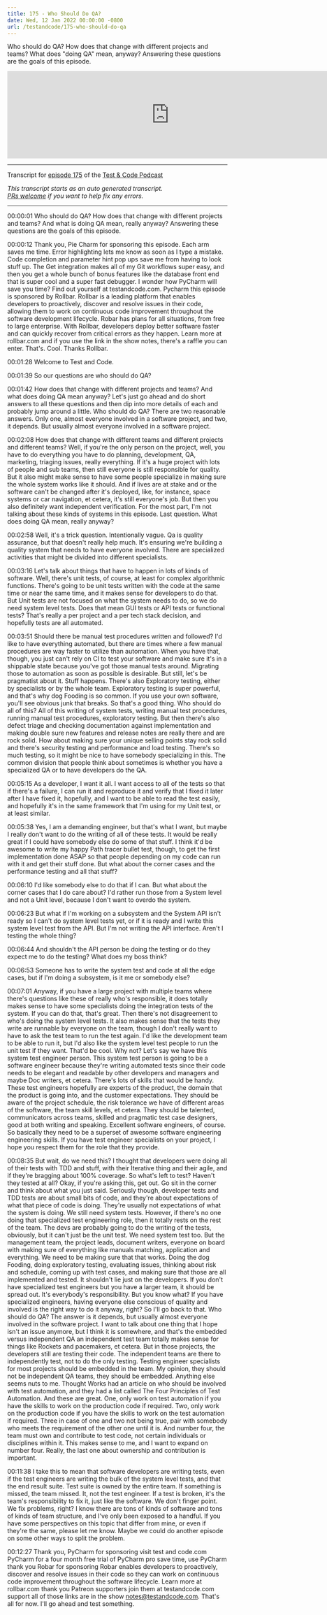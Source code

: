 ```yaml
---
title: 175 - Who Should Do QA?
date: Wed, 12 Jan 2022 00:00:00 -0800
url: /testandcode/175-who-should-do-qa
---
```


Who should do QA? How does that change with different projects and teams? What does "doing QA" mean, anyway?
Answering these questions are the goals of this episode.

<iframe src="https://fireside.fm/player/v2/DOAjrBV2+PNdPc88S" width="740" height="200" frameborder="0" scrolling="no">
</iframe>

---
Transcript for [episode 175](https://testandcode.com/175)
of the [Test & Code Podcast](https://testandcode.com/)

<em>This transcript starts as an auto generated transcript.</em><br/>
<em>[PRs welcome](https://github.com/okken/testandcode_transcripts) if you want to help fix any errors.</em><br/>

<!-- 
For people reading this on GitHub, the final page will be displayed at https://pythontest.com/testandcode
-->

---

00:00:01 Who should do QA? How does that change with different projects and teams? And what is doing QA mean, really anyway? Answering these questions are the goals of this episode.

00:00:12 Thank you, Pie Charm for sponsoring this episode. Each arm saves me time. Error highlighting lets me know as soon as I type a mistake. Code completion and parameter hint pop ups save me from having to look stuff up. The Get integration makes all of my Git workflows super easy, and then you get a whole bunch of bonus features like the database front end that is super cool and a super fast debugger. I wonder how PyCharm will save you time? Find out yourself at testandcode.com. Pycharm this episode is sponsored by Rollbar. Rollbar is a leading platform that enables developers to proactively, discover and resolve issues in their code, allowing them to work on continuous code improvement throughout the software development lifecycle. Robar has plans for all situations, from free to large enterprise. With Rollbar, developers deploy better software faster and can quickly recover from critical errors as they happen. Learn more at rollbar.com and if you use the link in the show notes, there's a raffle you can enter. That's. Cool. Thanks Rollbar.

00:01:28 Welcome to Test and Code.

00:01:39 So our questions are who should do QA?

00:01:42 How does that change with different projects and teams? And what does doing QA mean anyway? Let's just go ahead and do short answers to all these questions and then dip into more details of each and probably jump around a little. Who should do QA? There are two reasonable answers. Only one, almost everyone involved in a software project, and two, it depends. But usually almost everyone involved in a software project.

00:02:08 How does that change with different teams and different projects and different teams? Well, if you're the only person on the project, well, you have to do everything you have to do planning, development, QA, marketing, triaging issues, really everything. If it's a huge project with lots of people and sub teams, then still everyone is still responsible for quality. But it also might make sense to have some people specialize in making sure the whole system works like it should. And if lives are at stake and or the software can't be changed after it's deployed, like, for instance, space systems or car navigation, et cetera, it's still everyone's job. But then you also definitely want independent verification. For the most part, I'm not talking about these kinds of systems in this episode. Last question. What does doing QA mean, really anyway?

00:02:58 Well, it's a trick question. Intentionally vague. Qa is quality assurance, but that doesn't really help much. It's ensuring we're building a quality system that needs to have everyone involved. There are specialized activities that might be divided into different specialists.

00:03:16 Let's talk about things that have to happen in lots of kinds of software. Well, there's unit tests, of course, at least for complex algorithmic functions. There's going to be unit tests written with the code at the same time or near the same time, and it makes sense for developers to do that. But Unit tests are not focused on what the system needs to do, so we do need system level tests. Does that mean GUI tests or API tests or functional tests? That's really a per project and a per tech stack decision, and hopefully tests are all automated.

00:03:51 Should there be manual test procedures written and followed? I'd like to have everything automated, but there are times where a few manual procedures are way faster to utilize than automation. When you have that, though, you just can't rely on CI to test your software and make sure it's in a shippable state because you've got those manual tests around. Migrating those to automation as soon as possible is desirable. But still, let's be pragmatist about it. Stuff happens. There's also Exploratory testing, either by specialists or by the whole team. Exploratory testing is super powerful, and that's why dog Fooding is so common. If you use your own software, you'll see obvious junk that breaks. So that's a good thing. Who should do all of this? All of this writing of system tests, writing manual test procedures, running manual test procedures, exploratory testing. But then there's also defect triage and checking documentation against implementation and making double sure new features and release notes are really there and are rock solid. How about making sure your unique selling points stay rock solid and there's security testing and performance and load testing. There's so much testing, so it might be nice to have somebody specializing in this. The common division that people think about sometimes is whether you have a specialized QA or to have developers do the QA.

00:05:15 As a developer, I want it all. I want access to all of the tests so that if there's a failure, I can run it and reproduce it and verify that I fixed it later after I have fixed it, hopefully, and I want to be able to read the test easily, and hopefully it's in the same framework that I'm using for my Unit test, or at least similar.

00:05:38 Yes, I am a demanding engineer, but that's what I want, but maybe I really don't want to do the writing of all of these tests. It would be really great if I could have somebody else do some of that stuff. I think it'd be awesome to write my happy Path tracer bullet test, though, to get the first implementation done ASAP so that people depending on my code can run with it and get their stuff done. But what about the corner cases and the performance testing and all that stuff?

00:06:10 I'd like somebody else to do that if I can. But what about the corner cases that I do care about? I'd rather run those from a System level and not a Unit level, because I don't want to overdo the system.

00:06:23 But what if I'm working on a subsystem and the System API isn't ready so I can't do system level tests yet, or if it is ready and I write this system level test from the API. But I'm not writing the API interface. Aren't I testing the whole thing?

00:06:44 And shouldn't the API person be doing the testing or do they expect me to do the testing? What does my boss think?

00:06:53 Someone has to write the system test and code at all the edge cases, but if I'm doing a subsystem, is it me or somebody else?

00:07:01 Anyway, if you have a large project with multiple teams where there's questions like these of really who's responsible, it does totally makes sense to have some specialists doing the integration tests of the system. If you can do that, that's great. Then there's not disagreement to who's doing the system level tests. It also makes sense that the tests they write are runnable by everyone on the team, though I don't really want to have to ask the test team to run the test again. I'd like the development team to be able to run it, but I'd also like the system level test people to run the unit test if they want. That'd be cool. Why not? Let's say we have this system test engineer person. This system test person is going to be a software engineer because they're writing automated tests since their code needs to be elegant and readable by other developers and managers and maybe Doc writers, et cetera. There's lots of skills that would be handy. These test engineers hopefully are experts of the product, the domain that the product is going into, and the customer expectations. They should be aware of the project schedule, the risk tolerance we have of different areas of the software, the team skill levels, et cetera. They should be talented, communicators across teams, skilled and pragmatic test case designers, good at both writing and speaking. Excellent software engineers, of course. So basically they need to be a superset of awesome software engineering engineering skills. If you have test engineer specialists on your project, I hope you respect them for the role that they provide.

00:08:35 But wait, do we need this? I thought that developers were doing all of their tests with TDD and stuff, with their Iterative thing and their agile, and if they're bragging about 100% coverage. So what's left to test? Haven't they tested at all? Okay, if you're asking this, get out. Go sit in the corner and think about what you just said. Seriously though, developer tests and TDD tests are about small bits of code, and they're about expectations of what that piece of code is doing. They're usually not expectations of what the system is doing. We still need system tests. However, if there's no one doing that specialized test engineering role, then it totally rests on the rest of the team. The devs are probably going to do the writing of the tests, obviously, but it can't just be the unit test. We need system test too. But the management team, the project leads, document writers, everyone on board with making sure of everything like manuals matching, application and everything. We need to be making sure that that works. Doing the dog Fooding, doing exploratory testing, evaluating issues, thinking about risk and schedule, coming up with test cases, and making sure that those are all implemented and tested. It shouldn't lie just on the developers. If you don't have specialized test engineers but you have a larger team, it should be spread out. It's everybody's responsibility. But you know what? If you have specialized engineers, having everyone else conscious of quality and involved is the right way to do it anyway, right? So I'll go back to that. Who should do QA? The answer is it depends, but usually almost everyone involved in the software project. I want to talk about one thing that I hope isn't an issue anymore, but I think it is somewhere, and that's the embedded versus independent QA an independent test team totally makes sense for things like Rockets and pacemakers, et cetera. But in those projects, the developers still are testing their code. The independent teams are there to independently test, not to do the only testing. Testing engineer specialists for most projects should be embedded in the team. My opinion, they should not be independent QA teams, they should be embedded. Anything else seems nuts to me. Thought Works had an article on who should be involved with test automation, and they had a list called The Four Principles of Test Automation. And these are great. One, only work on test automation if you have the skills to work on the production code if required. Two, only work on the production code if you have the skills to work on the test automation if required. Three in case of one and two not being true, pair with somebody who meets the requirement of the other one until it is. And number four, the team must own and contribute to test code, not certain individuals or disciplines within it. This makes sense to me, and I want to expand on number four. Really, the last one about ownership and contribution is important.

00:11:38 I take this to mean that software developers are writing tests, even if the test engineers are writing the bulk of the system level tests, and that the end result suite. Test suite is owned by the entire team. If something is missed, the team missed. It, not the test engineer. If a test is broken, it's the team's responsibility to fix it, just like the software. We don't finger point. We fix problems, right? I know there are tons of kinds of software and tons of kinds of team structure, and I've only been exposed to a handful. If you have some perspectives on this topic that differ from mine, or even if they're the same, please let me know. Maybe we could do another episode on some other ways to split the problem.

00:12:27 Thank you, PyCharm for sponsoring visit test and code.com PyCharm for a four month free trial of PyCharm pro save time, use PyCharm thank you Robar for sponsoring Robar enables developers to proactively, discover and resolve issues in their code so they can work on continuous code improvement throughout the software lifecycle. Learn more at rollbar.com thank you Patreon supporters join them at testandcode.com support all of those links are in the show notes@testandcode.com. That's all for now. I'll go ahead and test something.